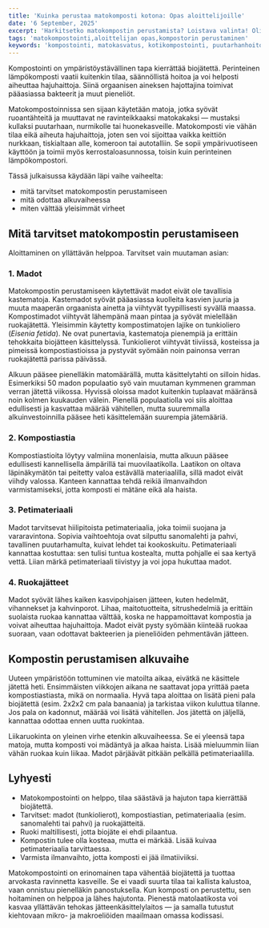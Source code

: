 ```yaml
---
title: 'Kuinka perustaa matokomposti kotona: Opas aloittelijoille'
date: '6 September, 2025'
excerpt: 'Harkitsetko matokompostin perustamista? Loistava valinta! Olipa tavoitteesi keittiöjätteen vähentäminen, ravinteikkaan luomulannoitteen tuottaminen tai uuden harrastuksen kokeileminen, matokompostointi on helppoa, hauskaa ja ympäristöystävällistä — eikä se rasita lompakkoa.'
tags: 'matokompostointi,aloittelijan opas,kompostorin perustaminen'
keywords: 'kompostointi, matokasvatus, kotikompostointi, puutarhanhoito, ympäristöystävällinen, biojäte, vihreä elämä, lannoite, red wiggler, eisenia fetida, matokakka, kotipuutarha, kierrätys, kasvatus'
---
```


Kompostointi on ympäristöystävällinen tapa kierrättää biojätettä. Perinteinen lämpökomposti vaatii kuitenkin tilaa, säännöllistä hoitoa ja voi helposti aiheuttaa hajuhaittoja. Siinä orgaanisen aineksen hajottajina toimivat pääasiassa bakteerit ja muut pieneliöt.

Matokompostoinnissa sen sijaan käytetään matoja, jotka syövät ruoantähteitä ja muuttavat ne ravinteikkaaksi matokakaksi — mustaksi kullaksi puutarhaan, nurmikolle tai huonekasveille. Matokomposti vie vähän tilaa eikä aiheuta hajuhaittoja, joten sen voi sijoittaa vaikka keittiön nurkkaan, tiskialtaan alle, komeroon tai autotalliin. Se sopii ympärivuotiseen käyttöön ja toimii myös kerrostaloasunnossa, toisin kuin perinteinen lämpökompostori.

Tässä julkaisussa käydään läpi vaihe vaiheelta:

- mitä tarvitset matokompostin perustamiseen
- mitä odottaa alkuvaiheessa
- miten välttää yleisimmät virheet

## Mitä tarvitset matokompostin perustamiseen

Aloittaminen on yllättävän helppoa. Tarvitset vain muutaman asian:

### 1. Madot

Matokompostin perustamiseen käytettävät madot eivät ole tavallisia kastematoja. Kastemadot syövät pääasiassa kuolleita kasvien juuria ja muuta maaperän orgaanista ainetta ja viihtyvät tyypillisesti syvällä maassa. Kompostimadot viihtyvät lähempänä maan pintaa ja syövät mielellään ruokajätettä. Yleisimmin käytetty kompostimatojen lajike on tunkioliero (_Eisenia fetida_). Ne ovat punertavia, kastematoja pienempiä ja erittäin tehokkaita biojätteen käsittelyssä. Tunkiolierot viihtyvät tiiviissä, kosteissa ja pimeissä kompostiastioissa ja pystyvät syömään noin painonsa verran ruokajätettä parissa päivässä.

Alkuun pääsee pienelläkin matomäärällä, mutta käsittelytahti on silloin hidas. Esimerkiksi 50 madon populaatio syö vain muutaman kymmenen gramman verran jätettä viikossa. Hyvissä oloissa madot kuitenkin tuplaavat määränsä noin kolmen kuukauden välein. Pienellä populaatiolla voi siis aloittaa edullisesti ja kasvattaa määrää vähitellen, mutta suuremmalla alkuinvestoinnilla pääsee heti käsittelemään suurempia jätemääriä.

### 2. Kompostiastia

Kompostiastioita löytyy valmiina monenlaisia, mutta alkuun pääsee edullisesti kannellisella ämpärillä tai muovilaatikolla. Laatikon on oltava läpinäkymätön tai peitetty valoa estävällä materiaalilla, sillä madot eivät viihdy valossa. Kanteen kannattaa tehdä reikiä ilmanvaihdon varmistamiseksi, jotta komposti ei mätäne eikä ala haista.

### 3. Petimateriaali

Madot tarvitsevat hiilipitoista petimateriaalia, joka toimii suojana ja vararavintona. Sopivia vaihtoehtoja ovat silputtu sanomalehti ja pahvi, tavallinen puutarhamulta, kuivat lehdet tai kookoskuitu. Petimateriaali kannattaa kostuttaa: sen tulisi tuntua kostealta, mutta pohjalle ei saa kertyä vettä. Liian märkä petimateriaali tiivistyy ja voi jopa hukuttaa madot.

### 4. Ruokajätteet

Madot syövät lähes kaiken kasvipohjaisen jätteen, kuten hedelmät, vihannekset ja kahvinporot. Lihaa, maitotuotteita, sitrushedelmiä ja erittäin suolaista ruokaa kannattaa välttää, koska ne happamoittavat kompostia ja voivat aiheuttaa hajuhaittoja. Madot eivät pysty syömään kiinteää ruokaa suoraan, vaan odottavat bakteerien ja pieneliöiden pehmentävän jätteen.

## Kompostin perustamisen alkuvaihe

Uuteen ympäristöön tottuminen vie matoilta aikaa, eivätkä ne käsittele jätettä heti. Ensimmäisten viikkojen aikana ne saattavat jopa yrittää paeta kompostiastiasta, mikä on normaalia. Hyvä tapa aloittaa on lisätä pieni pala biojätettä (esim. 2x2x2 cm pala banaania) ja tarkistaa viikon kuluttua tilanne. Jos pala on kadonnut, määrää voi lisätä vähitellen. Jos jätettä on jäljellä, kannattaa odottaa ennen uutta ruokintaa.

<aside>Liikaruokinta on yleinen virhe etenkin alkuvaiheessa. Se ei yleensä tapa matoja, mutta komposti voi mädäntyä ja alkaa haista. Lisää mieluummin liian vähän ruokaa kuin liikaa. Madot pärjäävät pitkään pelkällä petimateriaalilla.</aside>

## Lyhyesti

- Matokompostointi on helppo, tilaa säästävä ja hajuton tapa kierrättää biojätettä.
- Tarvitset: madot (tunkiolierot), kompostiastian, petimateriaalia (esim. sanomalehti tai pahvi) ja ruokajätteitä.
- Ruoki maltillisesti, jotta biojäte ei ehdi pilaantua.
- Kompostin tulee olla kosteaa, mutta ei märkää. Lisää kuivaa petimateriaalia tarvittaessa.
- Varmista ilmanvaihto, jotta komposti ei jää ilmatiiviiksi.

Matokompostointi on erinomainen tapa vähentää biojätettä ja tuottaa arvokasta ravinnetta kasveille. Se ei vaadi suurta tilaa tai kallista kalustoa, vaan onnistuu pienelläkin panostuksella. Kun komposti on perustettu, sen hoitaminen on helppoa ja lähes hajutonta. Pienestä matolaatikosta voi kasvaa yllättävän tehokas jätteenkäsittelylaitos — ja samalla tutustut kiehtovaan mikro- ja makroeliöiden maailmaan omassa kodissasi.
